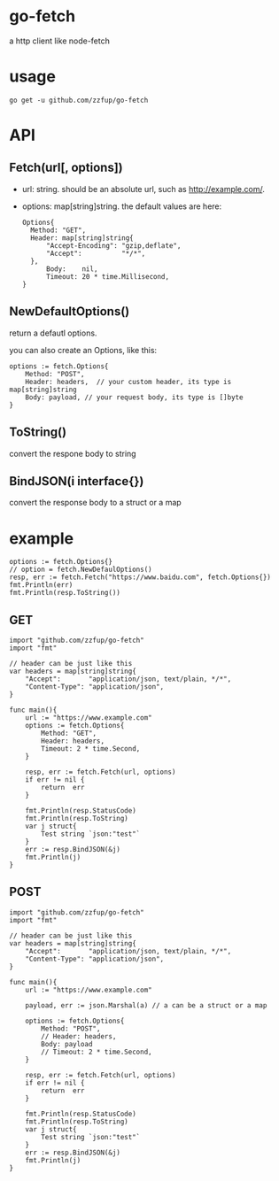 # go-fetch

a http client like node-fetch

# usage

```
go get -u github.com/zzfup/go-fetch
```

# API

## Fetch(url[, options])

- url: string. should be an absolute url, such as http://example.com/.
- options: map[string]string. the default values are here:

  ```golang
  Options{
  	Method: "GET",
  	Header: map[string]string{
  		"Accept-Encoding": "gzip,deflate",
  		"Accept":          "*/*",
  	},
        Body:    nil,
        Timeout: 20 * time.Millisecond,
  }
  ```

## NewDefaultOptions()

return a defautl options.

you can also create an Options, like this:

```golang
options := fetch.Options{
	Method: "POST",
    Header: headers,  // your custom header, its type is map[string]string
    Body: payload, // your request body, its type is []byte
}
```

## ToString()

convert the respone body to string

## BindJSON(i interface{})

convert the response body to a struct or a map

# example

```golang
options := fetch.Options{}
// option = fetch.NewDefaulOptions()
resp, err := fetch.Fetch("https://www.baidu.com", fetch.Options{})
fmt.Println(err)
fmt.Println(resp.ToString())
```

## GET

```golang
import "github.com/zzfup/go-fetch"
import "fmt"

// header can be just like this
var headers = map[string]string{
	"Accept":       "application/json, text/plain, */*",
	"Content-Type": "application/json",
}

func main(){
    url := "https://www.example.com"
    options := fetch.Options{
		Method: "GET",
        Header: headers,
        Timeout: 2 * time.Second,
	}

    resp, err := fetch.Fetch(url, options)
	if err != nil {
		return  err
	}

    fmt.Println(resp.StatusCode)
    fmt.Println(resp.ToString)
    var j struct{
        Test string `json:"test"`
    }
    err := resp.BindJSON(&j)
    fmt.Println(j)
}
```

## POST

```golang
import "github.com/zzfup/go-fetch"
import "fmt"

// header can be just like this
var headers = map[string]string{
	"Accept":       "application/json, text/plain, */*",
	"Content-Type": "application/json",
}

func main(){
    url := "https://www.example.com"

    payload, err := json.Marshal(a) // a can be a struct or a map

    options := fetch.Options{
		Method: "POST",
        // Header: headers,
        Body: payload
        // Timeout: 2 * time.Second,
	}

    resp, err := fetch.Fetch(url, options)
	if err != nil {
		return  err
	}

    fmt.Println(resp.StatusCode)
    fmt.Println(resp.ToString)
    var j struct{
        Test string `json:"test"`
    }
    err := resp.BindJSON(&j)
    fmt.Println(j)
}
```
